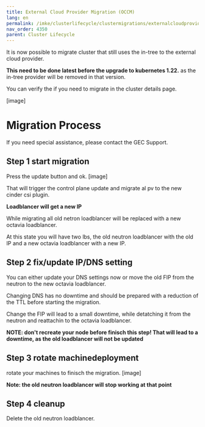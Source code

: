 ```yaml
---
title: External Cloud Provider Migration (OCCM)
lang: en
permalink: /imke/clusterlifecycle/clustermigrations/externalcloudprovider
nav_order: 4350
parent: Cluster Lifecycle
---
```


It is now possible to migrate cluster that still uses the in-tree to the external cloud provider.

**This need to be done latest before the upgrade to kubernetes 1.22.** as the in-tree provider will be removed in that version.

You can verify the if you need to migrate in the cluster details page.

[image]

# Migration Process

If you need special assistance, please contact the GEC Support.

## Step 1 start migration

Press the update button and ok.
[image]

That will trigger the control plane update and migrate al pv to the new cinder csi plugin.

**Loadblancer will get a new IP**

While migrating all old netron loadblancer will be replaced with a new octavia loadblancer.

At this state you will have two lbs, the old neutron loadblancer with the old IP and a new octavia loadblancer with a new IP.

## Step 2 fix/update IP/DNS setting

You can either update your DNS settings now or move the old FIP from the neutron to the new octavia loadblancer.

Changing DNS has no downtime and should be prepared with a reduction of the TTL before starting the migration.

Change the FIP will lead to a small downtime, while detatching it from the neutron and reattachin to the octavia loadblancer.

**NOTE: don't recreate your node before finisch this step! That will lead to a downtime, as the old loadblancer will not be updated**

## Step 3 rotate machinedeployment

rotate your machines to finisch the migration.
[image]

**Note: the old neutron loadblancer will stop working at that point**

## Step 4 cleanup

Delete the old neutron loadblancer.
